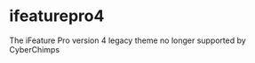 ifeaturepro4
============

The iFeature Pro version 4 legacy theme no longer supported by CyberChimps